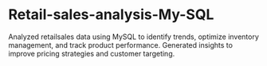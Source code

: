 # Retail-sales-analysis-My-SQL
Analyzed retailsales data using MySQL to identify trends, optimize inventory management, and track product performance. Generated insights to improve pricing strategies and customer targeting.
